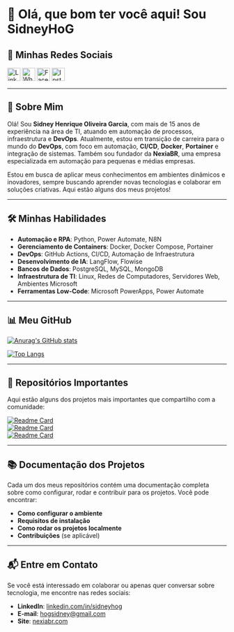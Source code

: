# 👋 Olá, que bom ter você aqui! Sou **SidneyHoG**

## 💬 Minhas Redes Sociais
[<img src='https://img.shields.io/badge/LinkedIn-0077B5?style=for-the-badge&logo=linkedin&logoColor=white' alt='Linkdin' height='30'>](https://www.linkedin.com/in/sidneyhog)
[<img src='https://img.shields.io/badge/WhatsApp-25D366?style=for-the-badge&logo=WhatsApp&logoColor=white' alt='Whatsapp' height='30'>](https://wa.me/[seu_numero_de_whatsapp]?text=Olá,%20[Seu%20Nome]!%20Sou%20[Nome%20do%20Recrutador]%20da%20[Nome%20da%20Empresa].%20Temos%20uma%20oportunidade%20para%20[Título%20da%20Vaga]%20e%20acredito%20que%20seu%20perfil%20pode%20ser%20ideal.%20Posso%20enviar%20mais%20detalhes?)
[<img src='https://img.shields.io/badge/Facebook-1877F2?style=for-the-badge&logo=facebook&logoColor=white' alt='Facebook' height='30'>](https://www.facebook.com/hogsidney)
[<img src='https://img.shields.io/badge/Instagram-E4405F?style=for-the-badge&logo=instagram&logoColor=white' alt='Instagran' height='30'>](https://www.instagram.com/sidneyhoginsanos)

---

## 🚀 Sobre Mim

Olá! Sou **Sidney Henrique Oliveira Garcia**, com mais de 15 anos de experiência na área de TI, atuando em automação de processos, infraestrutura e **DevOps**. Atualmente, estou em transição de carreira para o mundo do **DevOps**, com foco em automação, **CI/CD**, **Docker**, **Portainer** e integração de sistemas. Também sou fundador da **NexiaBR**, uma empresa especializada em automação para pequenas e médias empresas.

Estou em busca de aplicar meus conhecimentos em ambientes dinâmicos e inovadores, sempre buscando aprender novas tecnologias e colaborar em soluções criativas. Aqui estão alguns dos meus projetos!

---

## 🛠️ Minhas Habilidades

- **Automação e RPA**: Python, Power Automate, N8N  
- **Gerenciamento de Containers**: Docker, Docker Compose, Portainer  
- **DevOps**: GitHub Actions, CI/CD, Automação de Infraestrutura  
- **Desenvolvimento de IA**: LangFlow, Flowise  
- **Bancos de Dados**: PostgreSQL, MySQL, MongoDB  
- **Infraestrutura de TI**: Linux, Redes de Computadores, Servidores Web, Ambientes Microsoft  
- **Ferramentas Low-Code**: Microsoft PowerApps, Power Automate

---

## 📊 Meu GitHub

[![Anurag's GitHub stats](https://github-readme-stats.vercel.app/api?username=sidneyhog&show_icons=true&theme=cobalt)](https://github.com/anuraghazra/github-readme-stats)

[![Top Langs](https://github-readme-stats.vercel.app/api/top-langs/?username=sidneyhog&langs_count=8&theme=cobalt)](https://github.com/anuraghazra/github-readme-stats)

---

## 📁 Repositórios Importantes

Aqui estão alguns dos projetos mais importantes que compartilho com a comunidade:

[![Readme Card](https://github-readme-stats.vercel.app/api/pin/?username=sidneyhog&repo=nexiabr-cloud&theme=cobalt)](https://github.com/sidneyhog/nexiabr-cloud)  
[![Readme Card](https://github-readme-stats.vercel.app/api/pin/?username=sidneyhog&repo=devops&theme=cobalt)](https://github.com/sidneyhog/devops)   
[![Readme Card](https://github-readme-stats.vercel.app/api/pin/?username=sidneyhog&repo=desafio-devops-cloud&theme=cobalt)](https://github.com/sidneyhog/desafio-devops-cloud)

---

## 📚 Documentação dos Projetos

Cada um dos meus repositórios contém uma documentação completa sobre como configurar, rodar e contribuir para os projetos. Você pode encontrar:

- **Como configurar o ambiente**  
- **Requisitos de instalação**  
- **Como rodar os projetos localmente**  
- **Contribuições** (se aplicável)

---

## 📬 Entre em Contato

Se você está interessado em colaborar ou apenas quer conversar sobre tecnologia, me encontre nas redes sociais:

- **LinkedIn**: [linkedin.com/in/sidneyhog](https://linkedin.com/in/sidneyhog)  
- **E-mail**: [hogsidney@gmail.com](mailto:hogsidney@gmail.com)  
- **Site**: [nexiabr.com](http://nexiabr.com)
